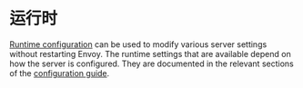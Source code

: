 # 运行时

[Runtime configuration](../configuration/runtime.md#config-runtime) can be used to modify various server settings without restarting Envoy. The runtime settings that are available depend on how the server is configured. They are documented in the relevant sections of the [configuration guide](../configuration/configuration.md#config).